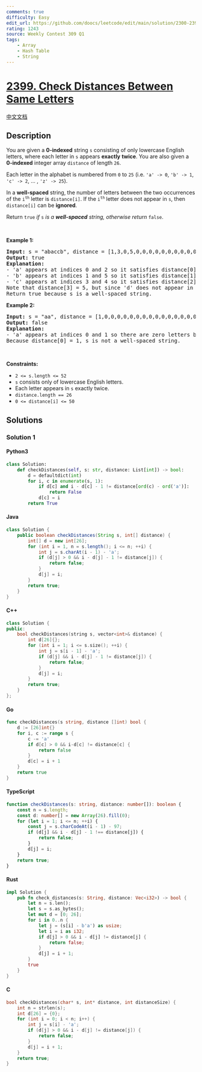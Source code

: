 ```yaml
---
comments: true
difficulty: Easy
edit_url: https://github.com/doocs/leetcode/edit/main/solution/2300-2399/2399.Check%20Distances%20Between%20Same%20Letters/README_EN.md
rating: 1243
source: Weekly Contest 309 Q1
tags:
    - Array
    - Hash Table
    - String
---
```


<!-- problem:start -->

# [2399. Check Distances Between Same Letters](https://leetcode.com/problems/check-distances-between-same-letters)

[中文文档](/solution/2300-2399/2399.Check%20Distances%20Between%20Same%20Letters/README.md)

## Description

<!-- description:start -->

<p>You are given a <strong>0-indexed</strong> string <code>s</code> consisting of only lowercase English letters, where each letter in <code>s</code> appears <strong>exactly</strong> <strong>twice</strong>. You are also given a <strong>0-indexed</strong> integer array <code>distance</code> of length <code>26</code>.</p>

<p>Each letter in the alphabet is numbered from <code>0</code> to <code>25</code> (i.e. <code>&#39;a&#39; -&gt; 0</code>, <code>&#39;b&#39; -&gt; 1</code>, <code>&#39;c&#39; -&gt; 2</code>, ... , <code>&#39;z&#39; -&gt; 25</code>).</p>

<p>In a <strong>well-spaced</strong> string, the number of letters between the two occurrences of the <code>i<sup>th</sup></code> letter is <code>distance[i]</code>. If the <code>i<sup>th</sup></code> letter does not appear in <code>s</code>, then <code>distance[i]</code> can be <strong>ignored</strong>.</p>

<p>Return <code>true</code><em> if </em><code>s</code><em> is a <strong>well-spaced</strong> string, otherwise return </em><code>false</code>.</p>

<p>&nbsp;</p>
<p><strong class="example">Example 1:</strong></p>

<pre>
<strong>Input:</strong> s = &quot;abaccb&quot;, distance = [1,3,0,5,0,0,0,0,0,0,0,0,0,0,0,0,0,0,0,0,0,0,0,0,0,0]
<strong>Output:</strong> true
<strong>Explanation:</strong>
- &#39;a&#39; appears at indices 0 and 2 so it satisfies distance[0] = 1.
- &#39;b&#39; appears at indices 1 and 5 so it satisfies distance[1] = 3.
- &#39;c&#39; appears at indices 3 and 4 so it satisfies distance[2] = 0.
Note that distance[3] = 5, but since &#39;d&#39; does not appear in s, it can be ignored.
Return true because s is a well-spaced string.
</pre>

<p><strong class="example">Example 2:</strong></p>

<pre>
<strong>Input:</strong> s = &quot;aa&quot;, distance = [1,0,0,0,0,0,0,0,0,0,0,0,0,0,0,0,0,0,0,0,0,0,0,0,0,0]
<strong>Output:</strong> false
<strong>Explanation:</strong>
- &#39;a&#39; appears at indices 0 and 1 so there are zero letters between them.
Because distance[0] = 1, s is not a well-spaced string.
</pre>

<p>&nbsp;</p>
<p><strong>Constraints:</strong></p>

<ul>
	<li><code>2 &lt;= s.length &lt;= 52</code></li>
	<li><code>s</code> consists only of lowercase English letters.</li>
	<li>Each letter appears in <code>s</code> exactly twice.</li>
	<li><code>distance.length == 26</code></li>
	<li><code>0 &lt;= distance[i] &lt;= 50</code></li>
</ul>

<!-- description:end -->

## Solutions

<!-- solution:start -->

### Solution 1

<!-- tabs:start -->

#### Python3

```python
class Solution:
    def checkDistances(self, s: str, distance: List[int]) -> bool:
        d = defaultdict(int)
        for i, c in enumerate(s, 1):
            if d[c] and i - d[c] - 1 != distance[ord(c) - ord('a')]:
                return False
            d[c] = i
        return True
```

#### Java

```java
class Solution {
    public boolean checkDistances(String s, int[] distance) {
        int[] d = new int[26];
        for (int i = 1, n = s.length(); i <= n; ++i) {
            int j = s.charAt(i - 1) - 'a';
            if (d[j] > 0 && i - d[j] - 1 != distance[j]) {
                return false;
            }
            d[j] = i;
        }
        return true;
    }
}
```

#### C++

```cpp
class Solution {
public:
    bool checkDistances(string s, vector<int>& distance) {
        int d[26]{};
        for (int i = 1; i <= s.size(); ++i) {
            int j = s[i - 1] - 'a';
            if (d[j] && i - d[j] - 1 != distance[j]) {
                return false;
            }
            d[j] = i;
        }
        return true;
    }
};
```

#### Go

```go
func checkDistances(s string, distance []int) bool {
	d := [26]int{}
	for i, c := range s {
		c -= 'a'
		if d[c] > 0 && i-d[c] != distance[c] {
			return false
		}
		d[c] = i + 1
	}
	return true
}
```

#### TypeScript

```ts
function checkDistances(s: string, distance: number[]): boolean {
    const n = s.length;
    const d: number[] = new Array(26).fill(0);
    for (let i = 1; i <= n; ++i) {
        const j = s.charCodeAt(i - 1) - 97;
        if (d[j] && i - d[j] - 1 !== distance[j]) {
            return false;
        }
        d[j] = i;
    }
    return true;
}
```

#### Rust

```rust
impl Solution {
    pub fn check_distances(s: String, distance: Vec<i32>) -> bool {
        let n = s.len();
        let s = s.as_bytes();
        let mut d = [0; 26];
        for i in 0..n {
            let j = (s[i] - b'a') as usize;
            let i = i as i32;
            if d[j] > 0 && i - d[j] != distance[j] {
                return false;
            }
            d[j] = i + 1;
        }
        true
    }
}
```

#### C

```c
bool checkDistances(char* s, int* distance, int distanceSize) {
    int n = strlen(s);
    int d[26] = {0};
    for (int i = 0; i < n; i++) {
        int j = s[i] - 'a';
        if (d[j] > 0 && i - d[j] != distance[j]) {
            return false;
        }
        d[j] = i + 1;
    }
    return true;
}
```

<!-- tabs:end -->

<!-- solution:end -->

<!-- problem:end -->
